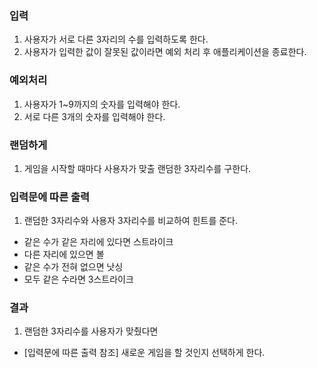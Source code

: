 ### 입력
1. 사용자가 서로 다른 3자리의 수를 입력하도록 한다.
2. 사용자가 입력한 값이 잘못된 값이라면 예외 처리 후 애플리케이션을 종료한다.

### 예외처리
1. 사용자가 1~9까지의 숫자를 입력해야 한다.
2. 서로 다른 3개의 숫자를 입력해야 한다.

### 랜덤하게
1. 게임을 시작할 때마다 사용자가 맞출 랜덤한 3자리수를 구한다.

### 입력문에 따른 출력

1. 랜덤한 3자리수와 사용자 3자리수를 비교하여 힌트를 준다.
- 같은 수가 같은 자리에 있다면 스트라이크
- 다른 자리에 있으면 볼
- 같은 수가 전혀 없으면 낫싱
- 모두 같은 수라면 3스트라이크

### 결과

1. 랜덤한 3자리수를 사용자가 맞췄다면
* [입력문에 따른 출력 참조]
  새로운 게임을 할 것인지 선택하게 한다.